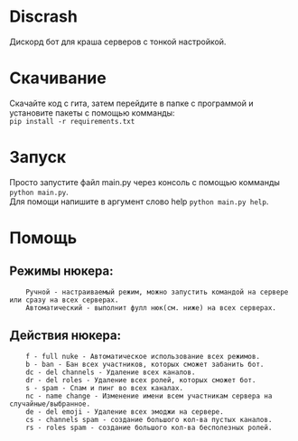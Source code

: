 # Discrash
Дискорд бот для краша серверов c тонкой настройкой.
# Скачивание
Скачайте код с гита, затем перейдите в папке с программой и установите пакеты с помощью комманды:   
```pip install -r requirements.txt```
# Запуск
Просто запустите файл main.py через консоль с помощью комманды  `python main.py`.  
Для помощи напишите в аргумент слово help  `python main.py help`.
# Помощь
## Режимы нюкера:  
        Ручной - настраиваемый режим, можно запустить командой на сервере или сразу на всех серверах.  
        Автоматический - выполнит фулл нюк(см. ниже) на всех серверах.  

## Действия нюкера:  
        f - full nuke - Автоматическое использование всех режимов.  
        b - ban - Бан всех участников, которых сможет забанить бот.  
        dc - del channels - Удаление всех каналов.  
        dr - del roles - Удаление всех ролей, которых сможет бот.  
        s - spam - Спам и пинг во всех каналах.  
        nc - name change - Изменение имени всем участникам сервера на случайные/выбранное.  
        de - del emoji - Удаление всех эмоджи на сервере.  
        cs - channels spam - создание большого кол-ва пустых каналов.  
        rs - roles spam - создание большого кол-ва бесполезных ролей.  

